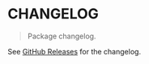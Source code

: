 # CHANGELOG

> Package changelog.

See [GitHub Releases](https://github.com/stdlib-js/math-iter-special-erfinv/releases) for the changelog.